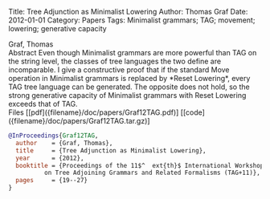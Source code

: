 Title: Tree Adjunction as Minimalist Lowering
Author: Thomas Graf
Date: 2012-01-01
Category: Papers
Tags: Minimalist grammars; TAG; movement; lowering; generative capacity

<div markdown class="authors">
Graf, Thomas
</div>

<div markdown class="abstract">
<span id="abstract-title">Abstract</span>
Even though Minimalist grammars are more powerful than TAG on the string level, the classes of tree languages the two define are incomparable.
I give a constructive proof that if the standard Move operation in Minimalist grammars is replaced by *Reset Lowering*, every TAG tree language can be generated. 
The opposite does not hold, so the strong generative capacity of Minimalist grammars with Reset Lowering exceeds that of TAG.
</div>

<div markdown class="files">
<span id="files-title">Files</span>
[[pdf]({filename}/doc/papers/Graf12TAG.pdf)]
[[code]({filename}/doc/papers/Graf12TAG.tar.gz)]
</div>

~~~bibtex
@InProceedings{Graf12TAG,
  author	= {Graf, Thomas},
  title		= {Tree Adjunction as Minimalist Lowering},
  year		= {2012},
  booktitle	= {Proceedings of the 11$^	ext{th}$ International Workshop
		  on Tree Adjoining Grammars and Related Formalisms (TAG+11)},
  pages		= {19--27}
}
~~~

